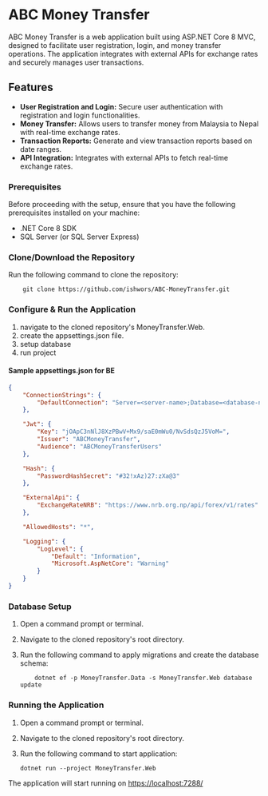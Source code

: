 # ABC Money Transfer

ABC Money Transfer is a web application built using ASP.NET Core 8 MVC, designed to facilitate user registration, login, and money transfer operations. The application integrates with external APIs for exchange rates and securely manages user transactions.

## Features

- **User Registration and Login:** Secure user authentication with registration and login functionalities.
- **Money Transfer:** Allows users to transfer money from Malaysia to Nepal with real-time exchange rates.
- **Transaction Reports:** Generate and view transaction reports based on date ranges.
- **API Integration:** Integrates with external APIs to fetch real-time exchange rates.

### Prerequisites

Before proceeding with the setup, ensure that you have the following prerequisites installed on your machine:

- .NET Core 8 SDK
- SQL Server (or SQL Server Express)

### Clone/Download the Repository

Run the following command to clone the repository:

```terminal
    git clone https://github.com/ishwors/ABC-MoneyTransfer.git
```

### Configure & Run the Application

1. navigate to the cloned repository's MoneyTransfer.Web.
2. create the appsettings.json file.
3. setup database
4. run project

#### Sample appsettings.json for BE

```json
{
    "ConnectionStrings": {
        "DefaultConnection": "Server=<server-name>;Database=<database-name>;Trusted_Connection=True;MultipleActiveResultSets=true;TrustServerCertificate=True"
    },

    "Jwt": {
        "Key": "jOApC3nNlJ8XzPBwV+Mx9/saE0mWu0/NvSdsQzJ5VoM=",
        "Issuer": "ABCMoneyTransfer",
        "Audience": "ABCMoneyTransferUsers"
    },

    "Hash": {
        "PasswordHashSecret": "#32!xAz)27:zXa@3"
    },

    "ExternalApi": {
        "ExchangeRateNRB": "https://www.nrb.org.np/api/forex/v1/rates"
    },

    "AllowedHosts": "*",

    "Logging": {
        "LogLevel": {
            "Default": "Information",
            "Microsoft.AspNetCore": "Warning"
        }
    }
}

```

### Database Setup

1. Open a command prompt or terminal.
2. Navigate to the cloned repository's root directory.
3. Run the following command to apply migrations and create the database schema:

    ```terminal
        dotnet ef -p MoneyTransfer.Data -s MoneyTransfer.Web database update
    ```

### Running the Application

1. Open a command prompt or terminal.
2. Navigate to the cloned repository's root directory.
3. Run the following command to start application:

    ```terminal
    dotnet run --project MoneyTransfer.Web
    ```

The application will start running on <https://localhost:7288/>

